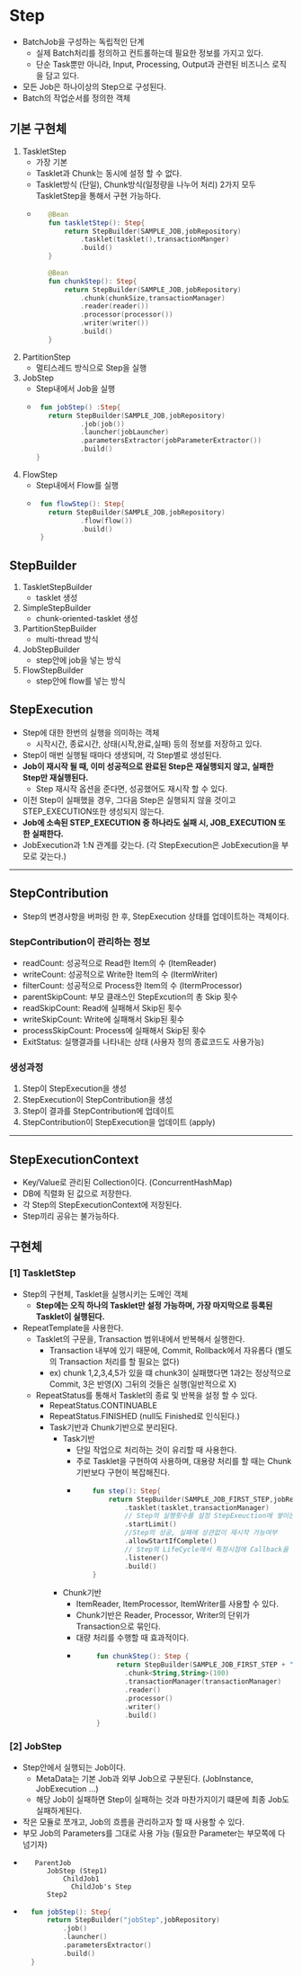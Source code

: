 # Step
- BatchJob을 구성하는 독립적인 단계
  - 실제 Batch처리를 정의하고 컨트롤하는데 필요한 정보를 가지고 있다.
  - 단순 Task뿐만 아니라, Input, Processing, Output과 관련된 비즈니스 로직을 담고 있다.
- 모든 Job은 하나이상의 Step으로 구성된다.
- Batch의 작업순서를 정의한 객체

## 기본 구현체
1. TaskletStep
   - 가장 기본
   - Tasklet과 Chunk는 동시에 설정 할 수 없다.
   - Tasklet방식 (단일), Chunk방식(일정량을 나누어 처리) 2가지 모두 TaskletStep을 통해서 구현 가능하다.
   - ```kotlin
        @Bean
        fun taskletStep(): Step{ 
            return StepBuilder(SAMPLE_JOB,jobRepository)
                .tasklet(tasklet(),transactionManger)
                .build()
        }
        
        @Bean
        fun chunkStep(): Step{
            return StepBuilder(SAMPLE_JOB,jobRepository)
                .chunk(chunkSize,transactionManager)
                .reader(reader())
                .processor(processor())
                .writer(writer())
                .build()
        }
     ```
2. PartitionStep
   - 멀티스레드 방식으로 Step을 실행
3. JobStep
   - Step내에서 Job을 실행
   - ```kotlin
      fun jobStep() :Step{
        return StepBuilder(SAMPLE_JOB,jobRepository)
                .job(job())
                .launcher(jobLauncher)
                .parametersExtractor(jobParameterExtractor())
                .build()   
     }
     ```
4. FlowStep
   - Step내에서 Flow를 실행
   - ```kotlin
      fun flowStep(): Step{
        return StepBuilder(SAMPLE_JOB,jobRepository)
                .flow(flow())
                .build()
      }
     ```
 
## StepBuilder
1. TaskletStepBuilder
   - tasklet 생성
2. SimpleStepBuilder
   - chunk-oriented-tasklet 생성
3. PartitionStepBuilder
   - multi-thread 방식
4. JobStepBuilder
   - step안에 job을 넣는 방식
5. FlowStepBuilder
   - step안에 flow를 넣는 방식

## StepExecution
- Step에 대한 한번의 실행을 의미하는 객체
  - 시작시간, 종료시간, 상태(시작,완료,실패) 등의 정보를 저장하고 있다.
- Step이 매번 실행될 때마다 생생되며, 각 Step별로 생성된다.
- **Job이 재시작 될 때, 이미 성공적으로 완료된 Step은 재실행되지 않고, 실패한 Step만 재실행된다.**
  - Step 재시작 옵션을 준다면, 성공했어도 재시작 할 수 있다.
- 이전 Step이 실패했을 경우, 그다음 Step은 실행되지 않을 것이고 STEP_EXECUTION또한 생성되지 않는다.
- **Job에 소속된 STEP_EXECUTION 중 하나라도 실패 시, JOB_EXECUTION 또한 실패한다.**
- JobExecution과 1:N 관계를 갖는다. (각 StepExecution은 JobExecution을 부모로 갖는다.)

---

## StepContribution
- Step의 변경사항을 버퍼링 한 후, StepExecution 상태를 업데이트하는 객체이다.

### StepContribution이 관리하는 정보
- readCount: 성공적으로 Read한 Item의 수 (ItemReader)
- writeCount: 성공적으로 Write한 Item의 수 (ItermWriter)
- filterCount: 성공적으로 Process한 Item의 수 (ItermProcessor)
- parentSkipCount: 부모 클래스인 StepExcution의 총 Skip 횟수
- readSkipCount: Read에 실패해서 Skip된 횟수
- writeSkipCount: Write에 실패해서 Skip된 횟수
- processSkipCount: Process에 실패해서 Skip된 횟수
- ExitStatus: 실행결과를 나타내는 상태 (사용자 정의 종료코드도 사용가능)

### 생성과정
1. Step이 StepExecution을 생성
2. StepExecution이 StepContribution을 생성
3. Step이 결과를 StepContribution에 업데이트
4. StepContribution이 StepExecution을 업데이트 (apply)

---

## StepExecutionContext
- Key/Value로 관리된 Collection이다. (ConcurrentHashMap)
- DB에 직렬화 된 값으로 저장한다.
- 각 Step의 StepExecutionContext에 저장된다.
- Step끼리 공유는 불가능하다.

## 구현체

### [1] TaskletStep
- Step의 구현체, Tasklet을 실행시키는 도메인 객체 
  - **Step에는 오직 하나의 Tasklet만 설정 가능하며, 가장 마지막으로 등록된 Tasklet이 실행된다.**
- RepeatTemplate을 사용한다.
  - Tasklet의 구문을, Transaction 범위내에서 반복해서 실행한다.
    - Transaction 내부에 있기 때문에, Commit, Rollback에서 자유롭다 (별도의 Transaction 처리를 할 필요는 없다)
    - ex) chunk 1,2,3,4,5가 있을 떄 chunk3이 실패했다면 1과2는 정상적으로 Commit, 3은 반영(X) 그뒤의 것들은 실행(일반적으로 X)
  - RepeatStatus를 통해서 Tasklet의 종료 및 반복을 설정 할 수 있다. 
    - RepeatStatus.CONTINUABLE
    - RepeatStatus.FINISHED (null도 Finished로 인식된다.)
    - Task기반과 Chunk기반으로 분리된다.
      - Task기반
        - 단일 작업으로 처리하는 것이 유리할 때 사용한다.
        - 주로 Tasklet을 구현하여 사용하며, 대용량 처리를 할 때는 Chunk기반보다 구현이 복잡해진다.
        - ```kotlin
              fun step(): Step{
                  return StepBuilder(SAMPLE_JOB_FIRST_STEP,jobRepository)
                      .tasklet(tasklet,transactionManager)
                      // Step의 실행횟수를 설정 StepExeuction에 쌓이는 Row의 갯수 (default: Integer.MAX_VALUE), 초과시 오류 발생
                      .startLimit() 
                      //Step의 성공, 실패에 상관없이 재시작 가능여부
                      .allowStartIfComplete()
                      // Step의 LifeCycle에서 특정시점에 Callback을 받기위한 Listener
                      .listener() 
                      .build()
              }
          ```
      - Chunk기반
        - ItemReader, ItemProcessor, ItemWriter를 사용할 수 있다.
        - Chunk기반은 Reader, Processor, Writer의 단위가 Transaction으로 묶인다.
        - 대량 처리를 수행할 때 효과적이다.
        - ```kotlin
               fun chunkStep(): Step {
                    return StepBuilder(SAMPLE_JOB_FIRST_STEP + "chunked", jobRepository)
                      .chunk<String,String>(100)
                      .transactionManager(transactionManager)
                      .reader()
                      .processor()
                      .writer()
                      .build()
               }
          ```
### [2] JobStep
- Step안에서 실행되는 Job이다.
  - MetaData는 기본 Job과 외부 Job으로 구분된다. (JobInstance, JobExecution ...) 
  - 해당 Job이 실패하면 Step이 실패하는 것과 마찬가지이기 떄문에 최종 Job도 실패하게된다.
- 작은 모듈로 쪼개고, Job의 흐름을 관리하고자 할 때 사용할 수 있다.
- 부모 Job의 Parameters를 그대로 사용 가능 (필요한 Parameter는 부모쪽에 다 넘기자)
- ```text
     ParentJob
        JobStep (Step1)
            ChildJob1
              ChildJob's Step
        Step2 
  ```
- ```kotlin
    fun jobStep(): Step{
        return StepBuilder("jobStep",jobRepository)
            .job() 
            .launcher()
            .parametersExtractor() 
            .build() 
    }
    ```